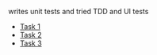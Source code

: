 writes unit tests and tried TDD and UI tests

-   [Task 1](Task%201.md)
-   [Task 2](Task%202.md)
-   [Task 3](Task%203.md)
